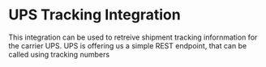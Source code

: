 # UPS Tracking Integration

This integration can be used to retreive shipment tracking infornmation for the carrier UPS.
UPS is offering us a simple REST endpoint, that can be called using tracking numbers
